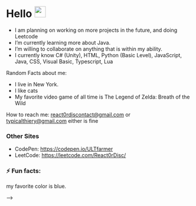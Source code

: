 <h1>
  Hello
  <img src="https://media.giphy.com/media/hvRJCLFzcasrR4ia7z/giphy.gif" width="30px"/>
 </h1>

- I am planning on working on more projects in the future, and doing Leetcode
- I’m currently learning more about Java.
- I’m willing to collaborate on anything that is within my ability.
- I currently know C# (Unity), HTML, Python (Basic Level), JavaScript, Java, CSS, Visual Basic, Typescript, Lua

Random Facts about me: 

- I live in New York. 
- I like cats 
- My favorite video game of all time is The Legend of Zelda: Breath of the Wild

How to reach me: 
react0rdiscontact@gmail.com or typicalthiery@gmail.com either is fine

### Other Sites

- CodePen: https://codepen.io/ULTfarmer
- LeetCode: https://leetcode.com/React0rDisc/


### ⚡ Fun facts: 
my favorite color is blue.


-->
